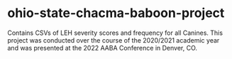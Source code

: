 # ohio-state-chacma-baboon-project
Contains CSVs of LEH severity scores and frequency for all Canines. 
This project was conducted over the course of the 2020/2021 academic year and was presented at the 2022 AABA Conference in Denver, CO.
